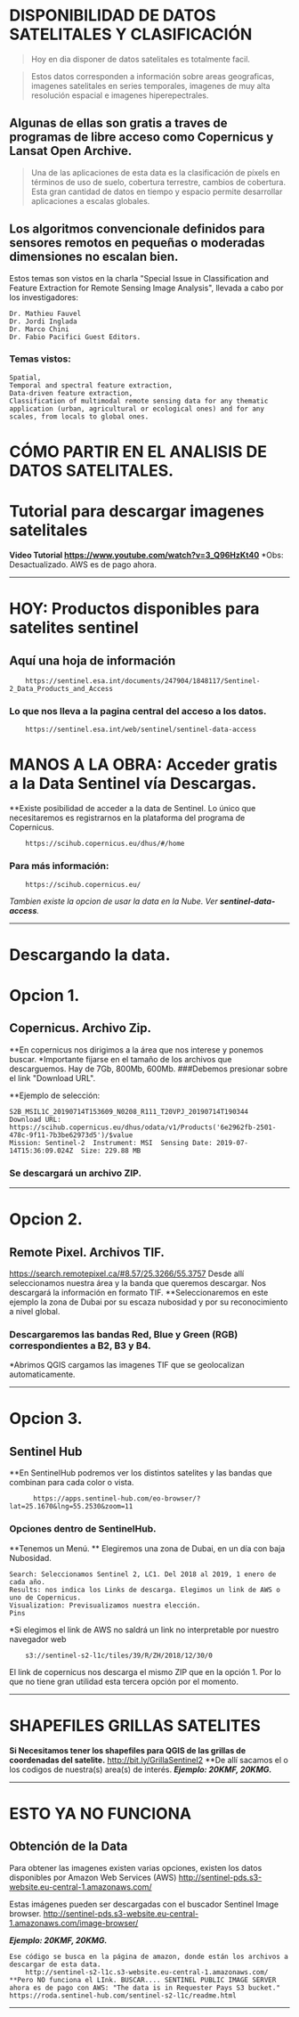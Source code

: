 # DISPONIBILIDAD DE DATOS SATELITALES Y CLASIFICACIÓN

>Hoy en dia disponer de datos satelitales es totalmente facil.

>Estos datos corresponden a información sobre areas geograficas, imagenes satelitales en series temporales, 
>imagenes de muy alta resolución espacial e imagenes hiperepectrales.

## **Algunas de ellas son gratis a traves de programas de libre acceso como Copernicus y Lansat Open Archive.**

>Una de las aplicaciones de esta data es la clasificación de píxels en términos
>de uso de suelo, cobertura terrestre, cambios de cobertura.
>Esta gran cantidad de datos en tiempo y espacio permite desarrollar aplicaciones a escalas globales. 

## Los algoritmos convencionale definidos para sensores remotos en pequeñas o moderadas dimensiones no escalan bien.


Estos temas son vistos en la charla "Special Issue in Classification and Feature Extraction for Remote Sensing Image Analysis",
llevada a cabo por los investigadores: 

    Dr. Mathieu Fauvel 
    Dr. Jordi Inglada 
    Dr. Marco Chini 
    Dr. Fabio Pacifici Guest Editors.
    
### Temas vistos:

    Spatial, 
    Temporal and spectral feature extraction, 
    Data-driven feature extraction, 
    Classification of multimodal remote sensing data for any thematic application (urban, agricultural or ecological ones) and for any scales, from locals to global ones.

# CÓMO PARTIR EN EL ANALISIS DE DATOS SATELITALES.

# Tutorial para descargar imagenes satelitales
**Video Tutorial https://www.youtube.com/watch?v=3_Q96HzKt40** *Obs: Desactualizado. AWS es de pago ahora.

----------------------------------------------
# HOY: Productos disponibles para satelites sentinel
## Aquí una hoja de información
        https://sentinel.esa.int/documents/247904/1848117/Sentinel-2_Data_Products_and_Access
### Lo que nos lleva a la pagina central del acceso a los datos.
        https://sentinel.esa.int/web/sentinel/sentinel-data-access



# MANOS A LA OBRA: Acceder gratis a la Data Sentinel vía Descargas.
**Existe posibilidad de acceder a la data de Sentinel. Lo único que necesitaremos es registrarnos en la plataforma del programa de Copernicus.

        https://scihub.copernicus.eu/dhus/#/home
        
### Para más información:
        https://scihub.copernicus.eu/
        
*Tambien existe la opcion de usar la data en la Nube. Ver **sentinel-data-access**.*


----------------------------------------------------------------


# Descargando la data.

# Opcion 1.
## Copernicus. Archivo Zip.

**En copernicus nos dirigimos a la área que nos interese y ponemos buscar.
*Importante fijarse en el tamaño de los archivos que descarguemos. Hay de 7Gb, 800Mb, 600Mb.
###Debemos presionar sobre el link "Download URL".

**Ejemplo de selección:

    S2B_MSIL1C_20190714T153609_N0208_R111_T20VPJ_20190714T190344
    Download URL: https://scihub.copernicus.eu/dhus/odata/v1/Products('6e2962fb-2501-478c-9f11-7b3be62973d5')/$value
    Mission: Sentinel-2  Instrument: MSI  Sensing Date: 2019-07-14T15:36:09.024Z  Size: 229.88 MB

### Se descargará un archivo ZIP.

---------------------------------------------------

# Opcion 2.
## Remote Pixel. Archivos TIF.

https://search.remotepixel.ca/#8.57/25.3266/55.3757
Desde allí seleccionamos nuestra área y la banda que queremos descargar. Nos descargará la información en 
formato TIF.
**Seleccionaremos en este ejemplo la zona de Dubai por su escaza nubosidad y por su reconocimiento a nivel global.
### Descargaremos las bandas Red, Blue y Green (RGB) correspondientes a B2, B3 y B4.

*Abrimos QGIS cargamos las imagenes TIF que se geolocalizan automaticamente.



----------------------------------------------
# Opcion 3.
## Sentinel Hub
**En SentinelHub podremos ver los distintos satelites y las bandas que combinan para cada color o vista.

          https://apps.sentinel-hub.com/eo-browser/?lat=25.1670&lng=55.2530&zoom=11
 ### Opciones dentro de SentinelHub.
 
**Tenemos un Menú.
** Elegiremos una zona de Dubai, en un día con baja Nubosidad.

    Search: Seleccionamos Sentinel 2, LC1. Del 2018 al 2019, 1 enero de cada año.
    Results: nos indica los Links de descarga. Elegimos un link de AWS o uno de Copernicus.
    Visualization: Previsualizamos nuestra elección.
    Pins

*Si elegimos el link de AWS no saldrá un link no interpretable por nuestro navegador web

        s3://sentinel-s2-l1c/tiles/39/R/ZH/2018/12/30/0
        
El link de copernicus nos descarga el mismo ZIP que en la opción 1. Por lo que no tiene gran utilidad esta tercera opción por el momento.


-----------------------------------------------

# SHAPEFILES GRILLAS SATELITES
**Si Necesitamos tener los shapefiles para QGIS de las grillas de coordenadas del satelite.**
        http://bit.ly/GrillaSentinel2
  **De allí sacamos el o los codigos de nuestra(s) area(s) de interés.
 ***Ejemplo: 20KMF, 20KMG.***






 ------------------------------------
 # ESTO YA NO FUNCIONA
 
 ## Obtención de la Data
Para obtener las imagenes existen varias opciones, existen los datos disponibles por Amazon Web Services (AWS) 
http://sentinel-pds.s3-website.eu-central-1.amazonaws.com/

Estas imágenes pueden ser descargadas con el buscador Sentinel Image browser. 
http://sentinel-pds.s3-website.eu-central-1.amazonaws.com/image-browser/
 
***Ejemplo: 20KMF, 20KMG.***

    Ese código se busca en la página de amazon, donde están los archivos a descargar de esta data.
        http://sentinel-s2-l1c.s3-website.eu-central-1.amazonaws.com/
    **Pero NO funciona el LInk. BUSCAR.... SENTINEL PUBLIC IMAGE SERVER       
    ahora es de pago con AWS: "The data is in Requester Pays S3 bucket."
    https://roda.sentinel-hub.com/sentinel-s2-l1c/readme.html

 ------------------------------------
